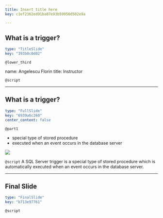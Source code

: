 ```yaml
---
title: Insert title here
key: c1ef2362ed91ba87e93b59956d502e9a

---
```

## What is a trigger?

```yaml
type: "TitleSlide"
key: "393b0c0d02"
```

`@lower_third`

name: Angelescu Florin
title: Instructor


`@script`



---
## What is a trigger?

```yaml
type: "FullSlide"
key: "6939a6c260"
center_content: false
```

`@part1`
- special type of stored procedure
- executed when an event occurs in the database server

![](https://i.ibb.co/WfMp8Xh/datacamp-trigger-explanation.png)


`@script`
A SQL Server trigger is a special type of stored procedure which is automatically executed when an event occurs in the database server.


---
## Final Slide

```yaml
type: "FinalSlide"
key: "b713e97761"
```

`@script`


